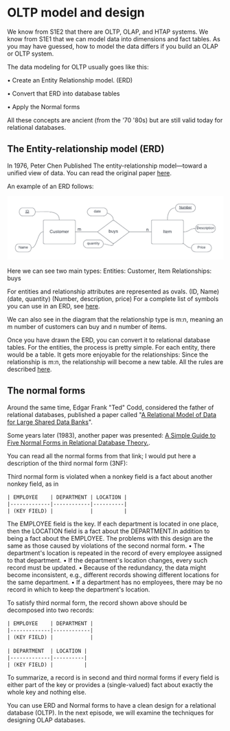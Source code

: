 # OLTP model and design

We know from S1E2 that there are OLTP, OLAP, and HTAP systems. We know from S1E1 that we can model data into dimensions and fact tables. As you may have guessed, how to model the data differs if you build an OLAP or OLTP system.

The data modeling for OLTP usually goes like this:

• Create an Entity Relationship model. (ERD)

• Convert that ERD into database tables

• Apply the Normal forms

All these concepts are ancient (from the '70 '80s) but are still valid today for relational databases.

## The Entity-relationship model (ERD)

In 1976, Peter Chen Published The entity-relationship model—toward a unified view of data.
You can read the original paper [here](https://dl.acm.org/doi/10.1145/320434.320440).

An example of an ERD follows:

![ERD Example](/Season%201/S1E3/images/ERD1.png)

Here we can see two main types:
Entities: Customer, Item
Relationships: buys

For entities and relationship attributes are represented as ovals. (ID, Name) (date, quantity) (Number, description, price)
For a complete list of symbols you can use in an ERD, see [here](https://www.inf.usi.ch/faculty/soule/teaching/2014-spring/02_Modeling_Enterprise_With_ER_Diagrams.pdf).

We can also see in the diagram that the relationship type is m:n, meaning an m number of customers can buy and n number of items.

Once you have drawn the ERD, you can convert it to relational database tables. For the entities, the process is pretty simple. For each entity, there would be a table. It gets more enjoyable for the relationships:
Since the relationship is m:n, the relationship will become a new table.
All the rules are described [here](https://pressbooks.pub/cmiller1137/chapter/implementing-entity-relationship-diagrams/).

## The normal forms

Around the same time, Edgar Frank "Ted" Codd, considered the father of relational databases, published a paper called "[A Relational Model of Data for Large Shared Data Banks](https://www.seas.upenn.edu/~zives/03f/cis550/codd.pdf)".

Some years later (1983), another paper was presented: [A Simple Guide to Five Normal Forms in Relational Database Theory.](https://dl.acm.org/doi/10.1145/358024.358054).

You can read all the normal forms from that link; I would put here a description of the third normal form (3NF):

Third normal form is violated when a nonkey field is a fact about another nonkey field, as in

```
| EMPLOYEE    | DEPARTMENT | LOCATION |
|-------------|------------|----------|
| (KEY FIELD) |            |          |
```

The EMPLOYEE field is the key. If each department is located in one place, then the LOCATION field is a fact about the DEPARTMENT.In addition to being a fact about the EMPLOYEE.
The problems with this design are the same as those caused by violations of the second normal form.
• The department's location is repeated in the record of every employee assigned to that department.
• If the department's location changes, every such record must be updated.
• Because of the redundancy, the data might become inconsistent, e.g., different records showing different locations for the same department.
• If a department has no employees, there may be no record in which to keep the department's location.

To satisfy third normal form, the record shown above should be decomposed into two records:

```
| EMPLOYEE    | DEPARTMENT | 
|-------------|------------|
| (KEY FIELD) |            |

| DEPARTMENT  | LOCATION |
|-------------|----------|
| (KEY FIELD) |          |
```

To summarize, a record is in second and third normal forms if every field is either part of the key or provides a (single-valued) fact about exactly the whole key and nothing else.

You can use ERD and Normal forms to have a clean design for a relational database (OLTP). In the next episode, we will examine the techniques for designing OLAP databases.
